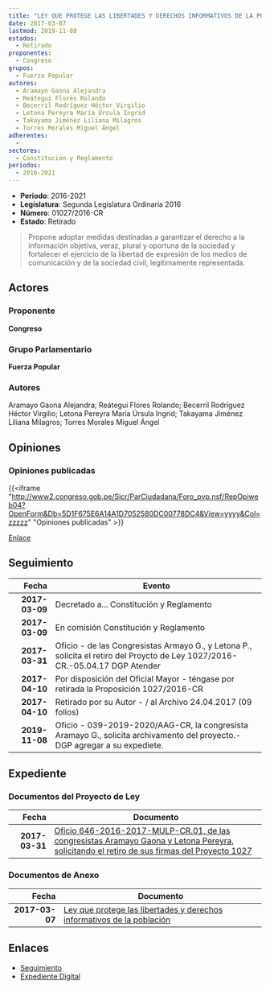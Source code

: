 ```yaml
---
title: "LEY QUE PROTEGE LAS LIBERTADES Y DERECHOS INFORMATIVOS DE LA POBLACIÓN"
date: 2017-03-07
lastmod: 2019-11-08
estados: 
  - Retirado
proponentes: 
  - Congreso
grupos: 
  - Fuerza Popular
autores: 
  - Aramayo Gaona Alejandra
  - Reátegui Flores Rolando
  - Becerril Rodríguez Héctor Virgilio
  - Letona Pereyra María Úrsula Ingrid
  - Takayama Jiménez Liliana Milagros
  - Torres Morales Miguel Ángel
adherentes: 
  - 
sectores: 
  - Constitución y Reglamento
periodos: 
  - 2016-2021
---
```


- **Periodo**: 2016-2021
- **Legislatura**: Segunda Legislatura Ordinaria 2016
- **Número**: 01027/2016-CR
- **Estado**: Retirado

> Propone adoptar medidas destinadas a garantizar el derecho a la información objetiva, veraz, plural y oportuna de la sociedad y fortalecer el ejercicio de la libertad de expresión de los medios de comunicación y de la sociedad civil, legitimamente representada.


## Actores

### Proponente

**Congreso**

### Grupo Parlamentario

**Fuerza Popular**

### Autores

Aramayo Gaona Alejandra; Reátegui Flores Rolando; Becerril Rodríguez Héctor Virgilio; Letona Pereyra María Úrsula Ingrid; Takayama Jiménez Liliana Milagros; Torres Morales Miguel Ángel


## Opiniones

### Opiniones publicadas

{{<iframe "http://www2.congreso.gob.pe/Sicr/ParCiudadana/Foro_pvp.nsf/RepOpiweb04?OpenForm&Db=5D1F675E6A14A1D7052580DC00778DC4&View=yyyy&Col=zzzzz" "Opiniones publicadas" >}}

[Enlace](http://www2.congreso.gob.pe/Sicr/ParCiudadana/Foro_pvp.nsf/RepOpiweb04?OpenForm&Db=5D1F675E6A14A1D7052580DC00778DC4&View=yyyy&Col=zzzzz)

## Seguimiento

| Fecha | Evento |
|------:|--------|
| **2017-03-09** | Decretado a... Constitución y Reglamento|
| **2017-03-09** | En comisión Constitución y Reglamento|
| **2017-03-31** | Oficio - de las Congresistas Armayo G., y Letona P., solicita el retiro del Proycto de Ley 1027/2016-CR.-05.04.17 DGP Atender|
| **2017-04-10** | Por disposición del Oficial Mayor - téngase por retirada la Proposición 1027/2016-CR|
| **2017-04-10** | Retirado por su Autor - / al Archivo 24.04.2017 (09 folios)|
| **2019-11-08** | Oficio - 039-2019-2020/AAG-CR, la congresista Aramayo G., solicita archivamento del proyecto.-DGP agregar a su expediete.|


## Expediente


### Documentos del Proyecto de Ley

| Fecha | Documento |
|------:|--------|
| **2017-03-31** | [Oficio 646-2016-2017-MULP-CR.01, de las congresistas Aramayo Gaona y Letona Pereyra, solicitando el retiro de sus firmas del Proyecto 1027](http://www.leyes.congreso.gob.pe/Documentos/2016_2021/Oficios/Congresistas/OFICIO-646-2016-2017-MULP-CR.01.pdf) |

### Documentos de Anexo

| Fecha | Documento |
|------:|--------|
| **2017-03-07** | [Ley que protege las libertades y derechos informativos de la población](http://www.leyes.congreso.gob.pe/Documentos/2016_2021/Proyectos_de_Ley_y_de_Resoluciones_Legislativas/PL0102720170307.pdf) |

## Enlaces 

- [Seguimiento](http://www2.congreso.gob.pe/Sicr/TraDocEstProc/CLProLey2016.nsf/f7fff46988ca05b1052578e100829cc7/3c1e2b21ce306d6f052580dc0076f7ad?OpenDocument)
- [Expediente Digital](http://www2.congreso.gob.pe/Sicr/TraDocEstProc/CLProLey2016.nsf/f7fff46988ca05b1052578e100829cc7/3c1e2b21ce306d6f052580dc0076f7ad?OpenDocument&Click=05257FB7005EB655.eb71d0cf91d8294e05256cdf006b5706/$Body/0.1C6C)
